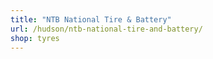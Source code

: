 ```yaml
---
title: "NTB National Tire & Battery"
url: /hudson/ntb-national-tire-and-battery/
shop: tyres
---
```

